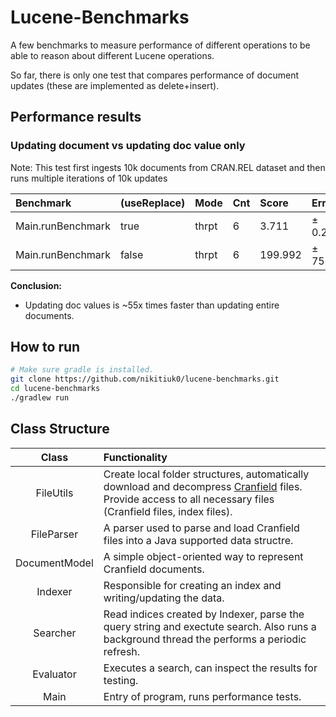 # Lucene-Benchmarks

A few benchmarks to measure performance of different operations to be able to reason about different Lucene operations.

So far, there is only one test that compares performance of document updates (these are implemented as delete+insert). 

## Performance results
### Updating document vs updating doc value only

Note: This test first ingests 10k documents from CRAN.REL dataset and then runs multiple iterations of 10k updates


|Benchmark        |(useReplace)|Mode |Cnt|Score  |Error   |Units|
|:--              |:--         |:--  |:--|:--    |:--     |:--  |
|Main.runBenchmark|true        |thrpt|6  |3.711  |±  0.206|ops/s|
|Main.runBenchmark|false       |thrpt|6  |199.992|± 75.159|ops/s|

**Conclusion:**

* Updating doc values is ~55x times faster than updating entire documents.

## How to run

```bash
# Make sure gradle is installed.
git clone https://github.com/nikitiuk0/lucene-benchmarks.git
cd lucene-benchmarks
./gradlew run
```

## Class Structure

|Class|Functionality|
|:--:|:--|
|FileUtils|Create local folder structures, automatically download and decompress [Cranfield](http://ir.dcs.gla.ac.uk/resources/test_collections/cran/) files. Provide access to all necessary files (Cranfield files, index files).|
|FileParser|A parser used to parse and load Cranfield files into a Java supported data structre. |
|DocumentModel|A simple object-oriented way to represent Cranfield documents.|
|Indexer|Responsible for creating an index and writing/updating the data.|
|Searcher|Read indices created by Indexer, parse the query string and exectute search. Also runs a background thread the performs a periodic refresh.|
|Evaluator|Executes a search, can inspect the results for testing.|
|Main|Entry of program, runs performance tests.|






